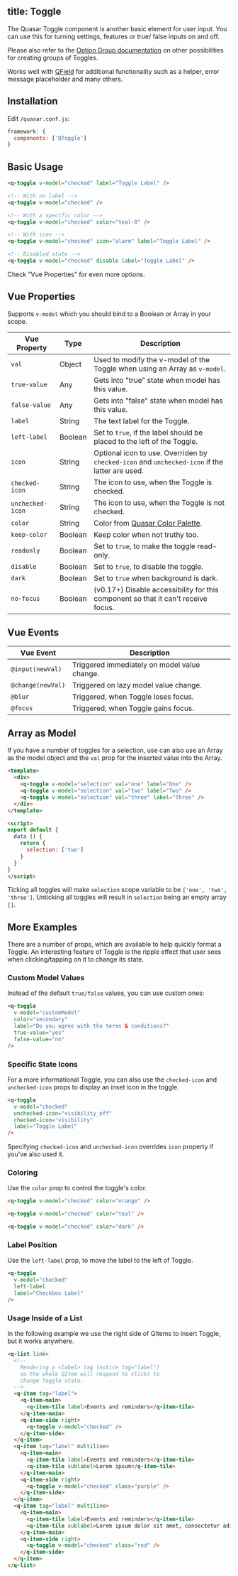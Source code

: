 title: Toggle
---
The Quasar Toggle component is another basic element for user input. You can use this for turning settings, features or true/ false inputs on and off.
<input type="hidden" data-fullpage-demo="forms/toggle">

Please also refer to the [Option Group documentation](/components/option-group.html) on other possibilities for creating groups of Toggles.

Works well with [QField](/components/field.html) for additional functionality such as a helper, error message placeholder and many others.

## Installation
Edit `/quasar.conf.js`:
```js
framework: {
  components: ['QToggle']
}
```

## Basic Usage

``` html
<q-toggle v-model="checked" label="Toggle Label" />

<!-- With no label -->
<q-toggle v-model="checked" />

<!-- With a specific color -->
<q-toggle v-model="checked" color="teal-8" />

<!-- With icon -->
<q-toggle v-model="checked" icon="alarm" label="Toggle Label" />

<!-- Disabled state -->
<q-toggle v-model="checked" disable label="Toggle Label" />
```

Check "Vue Properties" for even more options.

## Vue Properties
Supports `v-model` which you should bind to a Boolean or Array in your scope.

| Vue Property | Type | Description |
| --- | --- | --- |
| `val` | Object  | Used to modify the v-model of the Toggle when using an Array as `v-model`. |
| `true-value` | Any | Gets into "true" state when model has this value. |
| `false-value` | Any | Gets into "false" state when model has this value. |
| `label` | String | The text label for the Toggle. |
| `left-label` | Boolean | Set to `true`, if the label should be placed to the left of the Toggle. |
| `icon` | String | Optional icon to use. Overriden by `checked-icon` and `unchecked-icon` if the latter are used. |
| `checked-icon` | String | The icon to use, when the Toggle is checked. |
| `unchecked-icon` | String | The icon to use, when the Toggle is not checked. |
| `color` | String | Color from [Quasar Color Palette](/components/color-palette.html). |
| `keep-color` | Boolean | Keep color when not truthy too. |
| `readonly` | Boolean | Set to `true`, to make the toggle read-only. |
| `disable` | Boolean | Set to `true`, to disable the toggle. |
| `dark` | Boolean | Set to `true` when background is dark. |
| `no-focus` | Boolean | (v0.17+) Disable accessibility for this component so that it can't receive focus. |

## Vue Events
| Vue Event | Description |
| --- | --- |
| `@input(newVal)` | Triggered immediately on model value change. |
| `@change(newVal)` | Triggered on lazy model value change. |
| `@blur` | Triggered, when Toggle loses focus. |
| `@focus` | Triggered, when Toggle gains focus. |

## Array as Model
If you have a number of toggles for a selection, use can also use an Array as the model object and the `val` prop for the inserted value into the Array.

```html
<template>
  <div>
    <q-toggle v-model="selection" val="one" label="One" />
    <q-toggle v-model="selection" val="two" label="Two" />
    <q-toggle v-model="selection" val="three" label="Three" />
  </div>
</template>

<script>
export default {
  data () {
    return {
      selection: ['two']
    }
  }
}
</script>
```

Ticking all toggles will make `selection` scope variable to be `['one', 'two', 'three']`. Unticking all toggles will result in `selection` being an empty array `[]`.

## More Examples
There are a number of props, which are available to help quickly format a Toggle. An interesting feature of Toggle is the ripple effect that user sees when clicking/tapping on it to change its state.

### Custom Model Values
Instead of the default `true/false` values, you can use custom ones:
```html
<q-toggle
  v-model="customModel"
  color="secondary"
  label="Do you agree with the terms & conditions?"
  true-value="yes"
  false-value="no"
/>
```

### Specific State Icons
For a more informational Toggle, you can also use the `checked-icon` and `unchecked-icon` props to display an inset icon in the toggle.

```html
<q-toggle
  v-model="checked"
  unchecked-icon="visibility_off"
  checked-icon="visibility"
  label="Toggle Label"
/>
```

Specifying `checked-icon` and `unchecked-icon` overrides `icon` property if you've also used it.

### Coloring
Use the `color` prop to control the toggle's color.

``` html
<q-toggle v-model="checked" color="orange" />

<q-toggle v-model="checked" color="teal" />

<q-toggle v-model="checked" color="dark" />
```

### Label Position
Use the `left-label` prop, to move the label to the left of Toggle.

```html
<q-toggle
  v-model="checked"
  left-label
  label="Checkbox Label"
/>
```

### Usage Inside of a List
In the following example we use the right side of QItems to insert Toggle, but it works anywhere.

```html
<q-list link>
  <!--
    Rendering a <label> tag (notice tag="label")
    so the whole QItem will respond to clicks to
    change Toggle state.
  -->
  <q-item tag="label">
    <q-item-main>
      <q-item-tile label>Events and reminders</q-item-tile>
    </q-item-main>
    <q-item-side right>
      <q-toggle v-model="checked" />
    </q-item-side>
  </q-item>
  <q-item tag="label" multiline>
    <q-item-main>
      <q-item-tile label>Events and reminders</q-item-tile>
      <q-item-tile sublabel>Lorem ipsum</q-item-tile>
    </q-item-main>
    <q-item-side right>
      <q-toggle v-model="checked" class="purple" />
    </q-item-side>
  </q-item>
  <q-item tag="label" multiline>
    <q-item-main>
      <q-item-tile label>Events and reminders</q-item-tile>
      <q-item-tile sublabel>Lorem ipsum dolor sit amet, consectetur adipisicing elit, sed do eiusmod tempor incididunt ut labore et dolore magna aliqua. Ut enim ad minim veniam, quis nostrud exercitation ullamco laboris nisi ut aliquip ex ea commodo consequat. Duis aute irure dolor in reprehenderit in voluptate velit esse cillum dolore eu fugiat nulla pariatur. Excepteur sint occaecat cupidatat non proident, sunt in culpa qui officia deserunt mollit anim id est laborum.</q-item-tile>
    </q-item-main>
    <q-item-side right>
      <q-toggle v-model="checked" class="red" />
    </q-item-side>
  </q-item>
</q-list>
```

